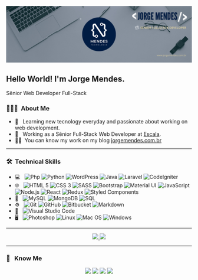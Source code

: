 <img src="https://raw.githubusercontent.com/Jorge-Bill/Jorge-Bill/master/assets/jorge.png">

<h2> Hello World! I'm Jorge Mendes. </h2>
<p>Sênior Web Developer Full-Stack</p>

<h3> 👨🏻‍💻 &nbsp;About Me </h3>

- 👾 &nbsp; Learning new tecnology everyday and passionate about working on web development.
- 💼 &nbsp; Working as a Sênior Full-Stack Web Developer at [Escala](https://escala.app/).
- 👨🏻‍&nbsp; You can know my work on my blog [jorgemendes.com.br](https://jorgemendes.com.br/)

___

<h3> 🛠 &nbsp;Technical Skills</h3>

- 💻 &nbsp;
  ![Php](https://img.shields.io/badge/-Php-333333?style=flat&logo=php)
  ![Python](https://img.shields.io/badge/-Python-333333?style=flat&logo=python)
  ![WordPress](https://img.shields.io/badge/-WordPress-333333?style=flat&logo=WordPress&logoColor=007396)
  ![Java](https://img.shields.io/badge/-Java-333333?style=flat&logo=C%2B%2B&logoColor=00599C)
  ![Laravel](https://img.shields.io/badge/-Laravel-333333?style=flat&logo=Laravel)
  ![CodeIgniter](https://img.shields.io/badge/-CodeIgniter-333333?style=flat&logo=CodeIgniter)
- 🌐 &nbsp;
  ![HTML 5](https://img.shields.io/badge/-HTML-333333?style=flat&logo=HTML5)
  ![CSS 3](https://img.shields.io/badge/-CSS-333333?style=flat&logo=CSS3&logoColor=1572B6)
  ![SASS](https://img.shields.io/badge/-SASS-333333?style=flat&logo=SASS&logoColor=1572B6)
  ![Bootstrap](https://img.shields.io/badge/-Bootstrap-333333?style=flat&logo=bootstrap&logoColor=563D7C)
  ![Material UI](https://img.shields.io/badge/-Material%20UI-333333?style=flat&logo=Material%20UI&logoColor=563D7C)
  ![JavaScript](https://img.shields.io/badge/-JavaScript-333333?style=flat&logo=javascript)
  ![Node.js](https://img.shields.io/badge/-Node.js-333333?style=flat&logo=node.js)
  ![React](https://img.shields.io/badge/-React-333333?style=flat&logo=react)
  ![Redux](https://img.shields.io/badge/-Redux-333333?style=flat&logo=redux)
  ![Styled Components](https://img.shields.io/badge/-styled%20components-333333?style=flat&logo=styled%20components&logoColor=563D7C)
- 💾 &nbsp;
  ![MySQL](https://img.shields.io/badge/-MySQL-333333?style=flat&logo=mysql)
  ![MongoDB](https://img.shields.io/badge/-MongoDB-333333?style=flat&logo=mongodb)
  ![SQL](https://img.shields.io/badge/-SQL-333333?style=flat&logo=SQL)
- ⚙️ &nbsp;
  ![Git](https://img.shields.io/badge/-Git-333333?style=flat&logo=git)
  ![GitHub](https://img.shields.io/badge/-GitHub-333333?style=flat&logo=github)
  ![Bitbucket](https://img.shields.io/badge/-Bitbucket-333333?style=flat&logo=bitbucket)
  ![Markdown](https://img.shields.io/badge/-Markdown-333333?style=flat&logo=markdown)
- 🔧 &nbsp;
  ![Visual Studio Code](https://img.shields.io/badge/-Visual%20Studio%20Code-333333?style=flat&logo=visual-studio-code&logoColor=007ACC)
- 🖥 &nbsp;
  ![Photoshop](https://img.shields.io/badge/-Photoshop-333333?style=flat&logo=adobe-photoshop)
  ![Linux](https://img.shields.io/badge/-Linux-333333?style=flat&logo=Linux)
  ![Mac OS](https://img.shields.io/badge/-Mac-333333?style=flat&logo=Mac)
  ![Windows](https://img.shields.io/badge/-Windows-333333?style=flat&logo=Windows)

___

<p align="center">
<a href="https://github.com/Jorge-Bill">
  <img height="180em" src="https://github-readme-stats.vercel.app/api?username=Jorge-Bill&theme=algolia&show_icons=true&include_all_commits=true&count_private=true" />
  <img height="180em" src="https://github-readme-stats.vercel.app/api/top-langs/?username=Jorge-Bill&theme=algolia&layout=compact" />
</a>
</p>

___

<h3> 🎯 &nbsp; Know Me </h3>


<p align="center">
<a href="https://www.linkedin.com/in/jorge-mendes-83a572a7/?locale=en_US"><img src="https://img.shields.io/badge/-linkedin-0077B5?style=flat-square&logo=Linkedin&logoColor=white"/></a>
<a href="mailto:jorge.mendesx@gmail.com"><img src="https://img.shields.io/badge/-gmail-D14836?style=flat-square&logo=gmail&logoColor=white"/></a>
<a href="#"><img src="https://img.shields.io/badge/-instagram-E4405F?style=flat-square&logo=Instagram&logoColor=white"/></a>
<a href="#"><img src="https://img.shields.io/badge/-facebook-1877F2?style=flat-square&logo=Facebook&logoColor=white"/></a>
</p>
